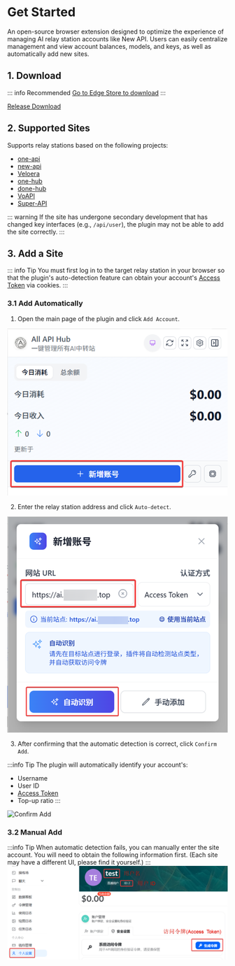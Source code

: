 # Get Started

An open-source browser extension designed to optimize the experience of managing AI relay station accounts like New API. Users can easily centralize management and view account balances, models, and keys, as well as automatically add new sites.

## 1. Download

::: info Recommended
[Go to Edge Store to download](https://microsoftedge.microsoft.com/addons/detail/pcokpjaffghgipcgjhapgdpeddlhblaa)
:::

[Release Download](https://github.com/qixing-jk/all-api-hub/releases)

## 2. Supported Sites

Supports relay stations based on the following projects:
- [one-api](https://github.com/songquanpeng/one-api)
- [new-api](https://github.com/QuantumNous/new-api)
- [Veloera](https://github.com/Veloera/Veloera)
- [one-hub](https://github.com/MartialBE/one-hub)
- [done-hub](https://github.com/deanxv/done-hub)
- [VoAPI](https://github.com/VoAPI/VoAPI)
- [Super-API](https://github.com/SuperAI-Api/Super-API)

::: warning
If the site has undergone secondary development that has changed key interfaces (e.g., `/api/user`), the plugin may not be able to add the site correctly.
:::

## 3. Add a Site
::: info Tip
You must first log in to the target relay station in your browser so that the plugin's auto-detection feature can obtain your account's [Access Token](#_3-2-manual-add) via cookies.
:::

### 3.1 Add Automatically

1. Open the main page of the plugin and click `Add Account`.

![Add Account](../static/image/add-account-btn.png)

2. Enter the relay station address and click `Auto-detect`.

![Auto-detect](../static/image/add-account-dialog-btn.png)

3. After confirming that the automatic detection is correct, click `Confirm Add`.

:::info Tip
The plugin will automatically identify your account's:
- Username
- User ID
- [Access Token](#_3-2-manual-add)
- Top-up ratio
:::

![Confirm Add](../static/image/add-account-dialog-ok-btn.png)

### 3.2 Manual Add

:::info Tip
When automatic detection fails, you can manually enter the site account. You will need to obtain the following information first. (Each site may have a different UI, please find it yourself.)
:::
![User Info](../static/image/site-user-info.png)